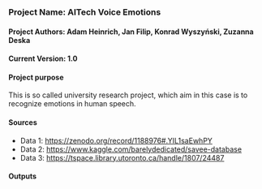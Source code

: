 ### Project Name: AITech Voice Emotions

#### Project Authors: Adam Heinrich, Jan Filip, Konrad Wyszyński, Zuzanna Deska
#### Current Version: 1.0
#### Project purpose
This is so called university research project, which aim in this case is to recognize emotions in human speech.
#### Sources
* Data 1: https://zenodo.org/record/1188976#.YIL1saEwhPY 
* Data 2: https://www.kaggle.com/barelydedicated/savee-database
* Data 3: https://tspace.library.utoronto.ca/handle/1807/24487

#### Outputs


